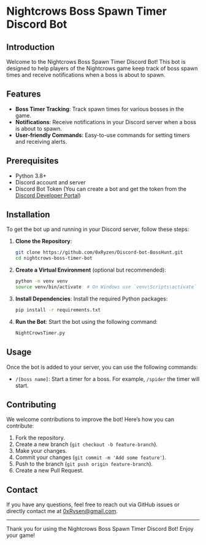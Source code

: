 # Nightcrows Boss Spawn Timer Discord Bot

## Introduction
Welcome to the Nightcrows Boss Spawn Timer Discord Bot! This bot is designed to help players of the Nightcrows game keep track of boss spawn times and receive notifications when a boss is about to spawn.

## Features
- **Boss Timer Tracking**: Track spawn times for various bosses in the game.
- **Notifications**: Receive notifications in your Discord server when a boss is about to spawn.
- **User-friendly Commands**: Easy-to-use commands for setting timers and receiving alerts.

## Prerequisites
- Python 3.8+
- Discord account and server
- Discord Bot Token (You can create a bot and get the token from the [Discord Developer Portal](https://discord.com/developers/applications))

## Installation
To get the bot up and running in your Discord server, follow these steps:

1. **Clone the Repository**:
    ```bash
    git clone https://github.com/0xRyzen/Discord-bot-BossHunt.git
    cd nightcrows-boss-timer-bot
    ```
2. **Create a Virtual Environment** (optional but recommended):
    ```bash
    python -m venv venv
    source venv/bin/activate  # On Windows use `venv\Scripts\activate`
    ```

3. **Install Dependencies**:
    Install the required Python packages:
    ```bash
    pip install -r requirements.txt
    ```

5. **Run the Bot**:
    Start the bot using the following command:
    ```bash
    NightCrowsTimer.py
    ```

## Usage
Once the bot is added to your server, you can use the following commands:

- `/[boss name]`: Start a timer for a boss. For example, `/spider` the timer will start.

## Contributing
We welcome contributions to improve the bot! Here’s how you can contribute:

1. Fork the repository.
2. Create a new branch (`git checkout -b feature-branch`).
3. Make your changes.
4. Commit your changes (`git commit -m 'Add some feature'`).
5. Push to the branch (`git push origin feature-branch`).
6. Create a new Pull Request.

## Contact
If you have any questions, feel free to reach out via GitHub issues or directly contact me at 0xRysen@gmail.com.

---

Thank you for using the Nightcrows Boss Spawn Timer Discord Bot! Enjoy your game!
